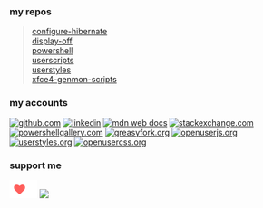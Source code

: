 ### my repos
> [configure-hibernate](/configure-hibernate)  
> [display-off](/display-off)  
> [powershell](/powershell)  
> [userscripts](/userscripts)  
> [userstyles](/userstyles)  
> [xfce4-genmon-scripts](/xfce4-genmon-scripts)  

### my accounts
[![github.com](https://github.com/fluidicon.png)](https://github.com/almaceleste/userscripts 'github.com')
[![linkedin](https://static-exp1.licdn.com/sc/h/al2o9zrvru7aqj8e1x2rzsrca)](https://www.linkedin.com/in/pcaptanovska/ 'linkedin')
[![mdn web docs](https://developer.mozilla.org/static/img/favicon32.7f3da72dcea1.png)](https://wiki.developer.mozilla.org/profiles/almaceleste 'mdn web docs')
[![stackexchange.com](https://cdn.sstatic.net/Sites/stackexchange/img/favicon.ico)](https://stackexchange.com/users/4255049/almaceleste?tab=accounts 'stackexchange.com')
[![powershellgallery.com](https://www.powershellgallery.com/favicon.ico)](https://www.powershellgallery.com/profiles/almaceleste 'powershellgallery.com')
[![greasyfork.org](https://greasyfork.org/assets/blacklogo96-e0c2c76180916332b7516ad47e1e206b42d131d36ff4afe98da3b1ba61fd5d6c.png)](https://greasyfork.org/en/users/174037-almaceleste 'greasyfork.org')
[![openuserjs.org](https://openuserjs.org/images/favicon.ico)](https://openuserjs.org/users/almaceleste/scripts 'openuserjs.org')
[![userstyles.org](https://userstyles.org/ui/images/icons/favicon.png)](https://userstyles.org/users/903337 'userstyles.org')
[![openusercss.org](https://openusercss.org/img/openusercss.icon-x640.png)](https://openusercss.org/profile/5e90dfa66618400c009af3dd 'openusercss.org')
### support me
<!-- [![Beerpay](https://beerpay.io/almaceleste/almaceleste.github.io/badge.svg?style=beer)](https://beerpay.io/almaceleste) [![Beerpay](https://beerpay.io/almaceleste/almaceleste.github.io/make-wish.svg?style=flat)](https://beerpay.io/almaceleste?focus=wish) -->
[![Ko-fi](/assets/img/Ko-fi_logo_transparent.png)](https://ko-fi.com/almaceleste "bye me cofee")
[![](https://img.shields.io/badge/Paypal-donate_me-blue.svg?longCache=true&logo=paypal)](https://www.paypal.me/almaceleste "paypal | donate me")
